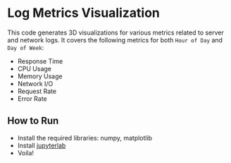 # Log Metrics Visualization

This code generates 3D visualizations for various metrics related to server and
network logs. It covers the following metrics for both `Hour of Day` and `Day of
Week`:

- Response Time
- CPU Usage
- Memory Usage
- Network I/O
- Request Rate
- Error Rate

## How to Run

- Install the required libraries: numpy, matplotlib
- Install [jupyterlab](https://github.com/jupyterlab/jupyterlab-desktop/)
- Voila!
